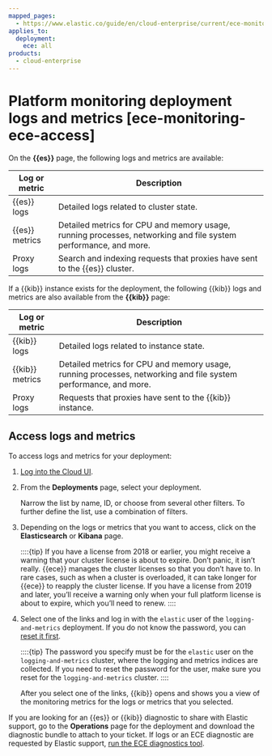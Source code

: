 ```yaml
---
mapped_pages:
  - https://www.elastic.co/guide/en/cloud-enterprise/current/ece-monitoring-ece-access.html
applies_to:
  deployment:
    ece: all
products:
  - cloud-enterprise
---
```


# Platform monitoring deployment logs and metrics [ece-monitoring-ece-access]

On the **{{es}}** page, the following logs and metrics are available:

| Log or metric | Description |
| --- | --- |
| {{es}} logs | Detailed logs related to cluster state. |
| {{es}} metrics | Detailed metrics for CPU and memory usage, running processes, networking and file system performance, and more. |
| Proxy logs | Search and indexing requests that proxies have sent to the {{es}} cluster. |

If a {{kib}} instance exists for the deployment, the following {{kib}} logs and metrics are also available from the **{{kib}}** page:

| Log or metric | Description |
| --- | --- |
| {{kib}} logs | Detailed logs related to instance state. |
| {{kib}} metrics | Detailed metrics for CPU and memory usage, running processes, networking and file system performance, and more. |
| Proxy logs | Requests that proxies have sent to the {{kib}} instance. |

## Access logs and metrics

To access logs and metrics for your deployment:

1. [Log into the Cloud UI](../../deploy/cloud-enterprise/log-into-cloud-ui.md).
2. From the **Deployments** page, select your deployment.

    Narrow the list by name, ID, or choose from several other filters. To further define the list, use a combination of filters.

3. Depending on the logs or metrics that you want to access, click on the **Elasticsearch** or **Kibana** page.

    ::::{tip} 
    If you have a license from 2018 or earlier, you might receive a warning that your cluster license is about to expire. Don’t panic, it isn’t really. {{ece}} manages the cluster licenses so that you don’t have to. In rare cases, such as when a cluster is overloaded, it can take longer for {{ece}} to reapply the cluster license. If you have a license from 2019 and later, you’ll receive a warning only when your full platform license is about to expire, which you’ll need to renew.
    ::::

4. Select one of the links and log in with the `elastic` user of the `logging-and-metrics` deployment. If you do not know the password, you can [reset it first](../../users-roles/cluster-or-deployment-auth/built-in-users.md).

    ::::{tip} 
    The password you specify must be for the `elastic` user on the `logging-and-metrics` cluster, where the logging and metrics indices are collected. If you need to reset the password for the user, make sure you reset for the `logging-and-metrics` cluster.
    ::::


    After you select one of the links, {{kib}} opens and shows you a view of the monitoring metrics for the logs or metrics that you selected.


If you are looking for an {{es}} or {{kib}} diagnostic to share with Elastic support, go to the **Operations** page for the deployment and download the diagnostic bundle to attach to your ticket. If logs or an ECE diagnostic are requested by Elastic support, [run the ECE diagnostics tool](../../../troubleshoot/deployments/cloud-enterprise/run-ece-diagnostics-tool.md).
